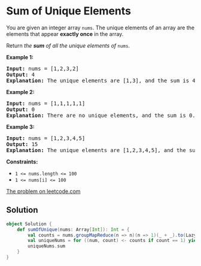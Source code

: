 # Sum of Unique Elements

You are given an integer array `nums`. The unique elements of an array
are the elements that appear **exactly once** in the array.

Return _the **sum** of all the unique elements of_ `nums`.

**Example 1:**
<pre>
<b>Input:</b> nums = [1,2,3,2]
<b>Output:</b> 4
<b>Explanation:</b> The unique elements are [1,3], and the sum is 4.
</pre>

**Example 2:**
<pre>
<b>Input:</b> nums = [1,1,1,1,1]
<b>Output:</b> 0
<b>Explanation:</b> There are no unique elements, and the sum is 0.
</pre>

**Example 3:**
<pre>
<b>Input:</b> nums = [1,2,3,4,5]
<b>Output:</b> 15
<b>Explanation:</b> The unique elements are [1,2,3,4,5], and the sum is 15.
</pre>

**Constraints:**

* `1 <= nums.length <= 100`
* `1 <= nums[i] <= 100`

[The problem on leetcode.com](https://leetcode.com/problems/sum-of-unique-elements/)

## Solution

```scala
object Solution {
    def sumOfUnique(nums: Array[Int]): Int = {
        val counts = nums.groupMapReduce(n => n)(n => 1)(_ + _).to(LazyList)
        val uniqueNums = for ((num, count) <- counts if count == 1) yield num
        uniqueNums.sum
    }
}
```
